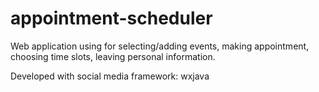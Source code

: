 # appointment-scheduler

Web application using for selecting/adding events, making appointment, choosing time slots, leaving personal information.

Developed with social media framework: wxjava

